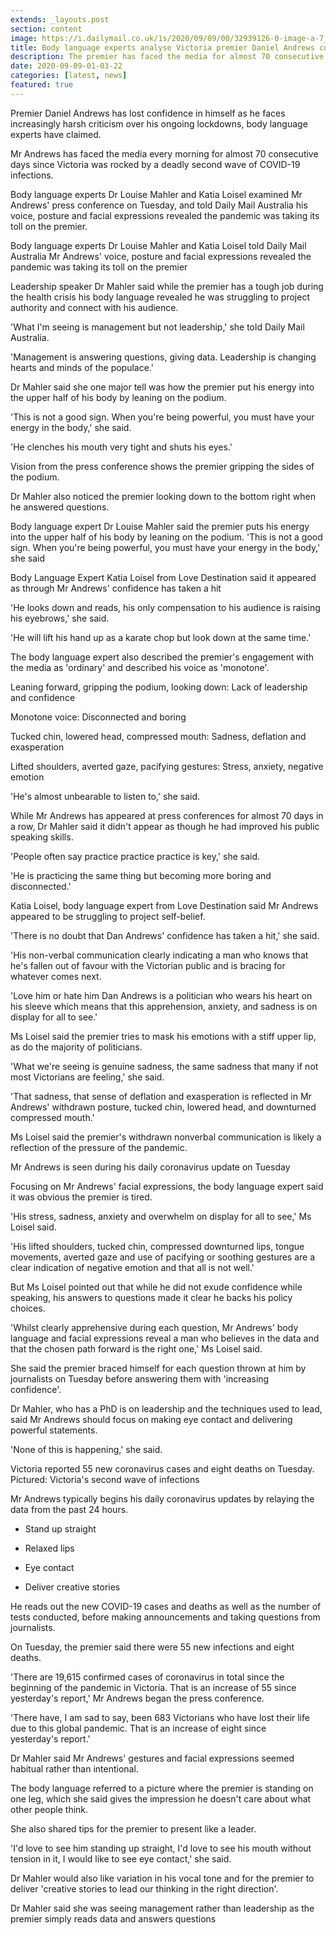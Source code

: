 ```yaml
---
extends: _layouts.post
section: content
image: https://i.dailymail.co.uk/1s/2020/09/09/00/32939126-0-image-a-7_1599606490426.jpg 
title: Body language experts analyse Victoria premier Daniel Andrews coronavirus press conferences 
description: The premier has faced the media for almost 70 consecutive days  since his state was rocked by a deadly second wave of COVID-19 infections. 
date: 2020-09-09-01-03-22 
categories: [latest, news] 
featured: true 
--- 
```

Premier Daniel Andrews has lost confidence in himself as he faces increasingly harsh criticism over his ongoing lockdowns, body language experts have claimed.   

Mr Andrews has faced the media every morning for almost 70 consecutive days since Victoria was rocked by a deadly second wave of COVID-19 infections.  

Body language experts Dr Louise Mahler and Katia Loisel examined Mr Andrews' press conference on Tuesday, and told Daily Mail Australia his voice, posture and facial expressions revealed the pandemic was taking its toll on the premier. 

Body language experts Dr Louise Mahler and Katia Loisel told Daily Mail Australia Mr Andrews' voice, posture and facial expressions revealed the pandemic was taking its toll on the premier

Leadership speaker Dr Mahler said while the premier has a tough job during the health crisis his body language revealed he was struggling to project authority and connect with his audience.

'What I'm seeing is management but not leadership,' she told Daily Mail Australia. 

'Management is answering questions, giving data. Leadership is changing hearts and minds of the populace.' 

Dr Mahler said she one major tell was how the premier put his energy into the upper half of his body by leaning on the podium. 

'This is not a good sign. When you're being powerful, you must have your energy in the body,' she said. 

'He clenches his mouth very tight and shuts his eyes.'

Vision from the press conference shows the premier gripping the sides of the podium. 

Dr Mahler also noticed the premier looking down to the bottom right when he answered questions.  

Body language expert Dr Louise Mahler said the premier puts his energy into the upper half of his body by leaning on the podium. 'This is not a good sign. When you're being powerful, you must have your energy in the body,' she said

Body Language Expert Katia Loisel from Love Destination said it appeared as through Mr Andrews' confidence has taken a hit

'He looks down and reads, his only compensation to his audience is raising his eyebrows,' she said. 

'He will lift his hand up as a karate chop but look down at the same time.'

The body language expert also described the premier's engagement with the media as 'ordinary' and described his voice as 'monotone'.  

Leaning forward, gripping the podium, looking down: Lack of leadership and confidence

Monotone voice: Disconnected and boring

Tucked chin, lowered head, compressed mouth: Sadness, deflation and exasperation

Lifted shoulders, averted gaze, pacifying gestures: Stress, anxiety, negative emotion 

'He's almost unbearable to listen to,' she said. 

While Mr Andrews has appeared at press conferences for almost 70 days in a row, Dr Mahler said it didn't appear as though he had improved his public speaking skills.   

'People often say practice practice practice is key,' she said.  

'He is practicing the same thing but becoming more boring and disconnected.' 

Katia Loisel, body language expert from Love Destination said Mr Andrews appeared to be struggling to project self-belief.

'There is no doubt that Dan Andrews' confidence has taken a hit,' she said.

'His non-verbal communication clearly indicating a man who knows that he's fallen out of favour with the Victorian public and is bracing for whatever comes next. 

'Love him or hate him Dan Andrews is a politician who wears his heart on his sleeve which means that this apprehension, anxiety, and sadness is on display for all to see.'

Ms Loisel said the premier tries to mask his emotions with a stiff upper lip, as do the majority of politicians. 

'What we're seeing is genuine sadness, the same sadness that many if not most Victorians are feeling,' she said.

'That sadness, that sense of deflation and exasperation is reflected in Mr Andrews' withdrawn posture, tucked chin, lowered head, and downturned compressed mouth.'

Ms Loisel said the premier's withdrawn nonverbal communication is likely a reflection of the pressure of the pandemic. 

Mr Andrews is seen during his daily coronavirus update on Tuesday

Focusing on Mr Andrews' facial expressions, the body language expert said it was obvious the premier is tired.  

'His stress, sadness, anxiety and overwhelm on display for all to see,' Ms Loisel said. 

'His lifted shoulders, tucked chin, compressed downturned lips, tongue movements, averted gaze and use of pacifying or soothing gestures are a clear indication of negative emotion and that all is not well.' 

But Ms Loisel pointed out that while he did not exude confidence while speaking, his answers to questions made it clear he backs his policy choices. 

'Whilst clearly apprehensive during each question, Mr Andrews' body language and facial expressions reveal a man who believes in the data and that the chosen path forward is the right one,' Ms Loisel said. 

She said the premier braced himself for each question thrown at him by journalists on Tuesday before answering them with 'increasing confidence'.   

Dr Mahler, who has a PhD is on leadership and the techniques used to lead, said Mr Andrews should focus on making eye contact and delivering powerful statements. 

'None of this is happening,' she said.   

Victoria reported 55 new coronavirus cases and eight deaths on Tuesday. Pictured: Victoria's second wave of infections 

Mr Andrews typically begins his daily coronavirus updates by relaying the data from the past 24 hours. 

- Stand up straight

- Relaxed lips

- Eye contact

- Deliver creative stories 

He reads out the new COVID-19 cases and deaths as well as the number of tests conducted, before making announcements and taking questions from journalists.  

On Tuesday, the premier said there were 55 new infections and eight deaths.

'There are 19,615 confirmed cases of coronavirus in total since the beginning of the pandemic in Victoria. That is an increase of 55 since yesterday's report,' Mr Andrews began the press conference. 

'There have, I am sad to say, been 683 Victorians who have lost their life due to this global pandemic. That is an increase of eight since yesterday's report.'

Dr Mahler said Mr Andrews' gestures and facial expressions seemed habitual rather than intentional.  

The body language referred to a picture where the premier is standing on one leg, which she said gives the impression he doesn't care about what other people think.  

She also shared tips for the premier to present like a leader.   

'I'd love to see him standing up straight, I'd love to see his mouth without tension in it, I would like to see eye contact,' she said.

Dr Mahler would also like variation in his vocal tone and for the premier to deliver 'creative stories to lead our thinking in the right direction'.  

Dr Mahler said she was seeing management rather than leadership as the premier simply reads data and answers questions

